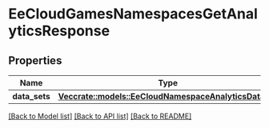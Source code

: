 # EeCloudGamesNamespacesGetAnalyticsResponse

## Properties

Name | Type | Description | Notes
------------ | ------------- | ------------- | -------------
**data_sets** | [**Vec<crate::models::EeCloudNamespaceAnalyticsDataSet>**](EeCloudNamespaceAnalyticsDataSet.md) |  | 

[[Back to Model list]](../README.md#documentation-for-models) [[Back to API list]](../README.md#documentation-for-api-endpoints) [[Back to README]](../README.md)


